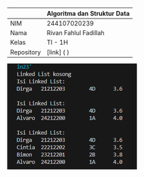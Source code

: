 |  | Algoritma dan Struktur Data |
|--|--|
| NIM |  244107020239|
| Nama |  Rivan Fahlul Fadillah |
| Kelas | TI - 1H |
| Repository | [link] ( ) |

![alt text](img/VerifikasiPercobaan.png)